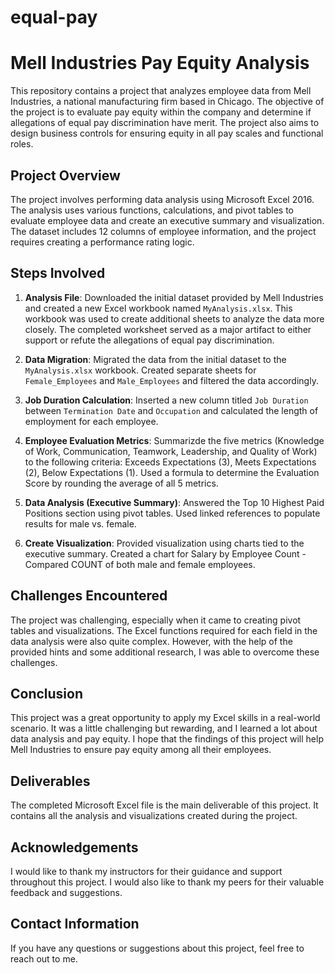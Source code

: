 # equal-pay
# Mell Industries Pay Equity Analysis

This repository contains a project that analyzes employee data from Mell Industries, a national manufacturing firm based in Chicago. The objective of the project is to evaluate pay equity within the company and determine if allegations of equal pay discrimination have merit. The project also aims to design business controls for ensuring equity in all pay scales and functional roles.

## Project Overview

The project involves performing data analysis using Microsoft Excel 2016. The analysis uses various functions, calculations, and pivot tables to evaluate employee data and create an executive summary and visualization. The dataset includes 12 columns of employee information, and the project requires creating a performance rating logic.

## Steps Involved

1. **Analysis File**: Downloaded the initial dataset provided by Mell Industries and created a new Excel workbook named `MyAnalysis.xlsx`. This workbook was used to create additional sheets to analyze the data more closely. The completed worksheet served as a major artifact to either support or refute the allegations of equal pay discrimination.

2. **Data Migration**: Migrated the data from the initial dataset to the `MyAnalysis.xlsx` workbook. Created separate sheets for `Female_Employees` and `Male_Employees` and filtered the data accordingly.

3. **Job Duration Calculation**: Inserted a new column titled `Job Duration` between `Termination Date` and `Occupation` and calculated the length of employment for each employee.

4. **Employee Evaluation Metrics**: Summarizde the five metrics (Knowledge of Work, Communication, Teamwork, Leadership, and Quality of Work) to the following criteria: Exceeds Expectations (3), Meets Expectations (2), Below Expectations (1). Used a formula to determine the Evaluation Score by rounding the average of all 5 metrics.

5. **Data Analysis (Executive Summary)**: Answered the Top 10 Highest Paid Positions section using pivot tables. Used linked references to populate results for male vs. female.

6. **Create Visualization**: Provided visualization using charts tied to the executive summary. Created a chart for Salary by Employee Count - Compared COUNT of both male and female employees.

## Challenges Encountered

The project was challenging, especially when it came to creating pivot tables and visualizations. The Excel functions required for each field in the data analysis were also quite complex. However, with the help of the provided hints and some additional research, I was able to overcome these challenges.

## Conclusion

This project was a great opportunity to apply my Excel skills in a real-world scenario. It was a little challenging but rewarding, and I learned a lot about data analysis and pay equity. I hope that the findings of this project will help Mell Industries to ensure pay equity among all their employees.

## Deliverables

The completed Microsoft Excel file is the main deliverable of this project. It contains all the analysis and visualizations created during the project.

## Acknowledgements

I would like to thank my instructors for their guidance and support throughout this project. I would also like to thank my peers for their valuable feedback and suggestions.

## Contact Information

If you have any questions or suggestions about this project, feel free to reach out to me.

